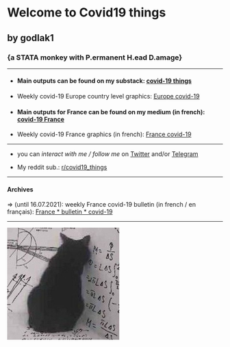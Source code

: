 
# Welcome to Covid19 things 
## by godlak1
### {a STATA monkey with P.ermanent H.ead D.amage}

***

+ #### Main outputs can be found on my substack: [covid-19 things](https://godlak.substack.com/)

+ Weekly covid-19 Europe country level graphics: [Europe covid-19](https://godlak1.github.io/covid19/c19europe.html)

+ #### Main outputs for France can be found on my medium (in french): [covid-19 France](https://godlak.medium.com/)

+ Weekly covid-19 France graphics (in french): [France covid-19](https://godlak1.github.io/covid19/france_c19.html)

***

+ you can _interact with me / follow me_ on [Twitter](https://twitter.com/godlak_1) and/or [Telegram](https://t.me/godlak_1)

+ My reddit sub.: [r/covid19_things](https://www.reddit.com/r/Covid19_things/)

***

#### Archives

=> (until 16.07.2021): weekly France covid-19 bulletin (in french / en français): [France * bulletin * covid-19](https://godlak1.github.io/covid19/FRAc19bul.html)

***

![Image](https://raw.githubusercontent.com/chrisgodlak/covid19/main/images/statacat.png)

